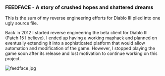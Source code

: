 ### FEEDFACE - A story of crushed hopes and shattered dreams

This is the sum of my reverse engineering efforts for Diablo III piled into one ugly source file.

Back in 2012 I started reverse engineering the beta client for Diablo III (Patch 15 I believe). I ended up having a working maphack and planned on eventually extending it into a sophisticated platform that would allow automation and modification of the game. However, I stopped playing the game soon after its release and lost motivation to continue working on this project.

![feedface.jpg](http://i.imgur.com/Uc5Wb.jpg "feedface.dll in action")

